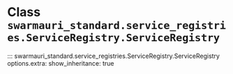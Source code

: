 # Class `swarmauri_standard.service_registries.ServiceRegistry.ServiceRegistry`

::: swarmauri_standard.service_registries.ServiceRegistry.ServiceRegistry
    options.extra:
      show_inheritance: true

